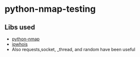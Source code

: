 # python-nmap-testing

## Libs used
- [python-nmap](https://pypi.org/project/python-nmap/)
- [ipwhois](https://pypi.org/project/ipwhois/)
- Also requests,socket, _thread, and random have been useful
